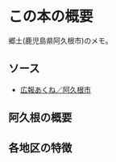 # この本の概要

郷土(鹿児島県阿久根市)のメモ。

## ソース

- [広報あくね／阿久根市](https://www.city.akune.lg.jp/soshikikarasagasu/somuka/hishokohogakari/4/1/index.html)

## 阿久根の概要

## 各地区の特徴
